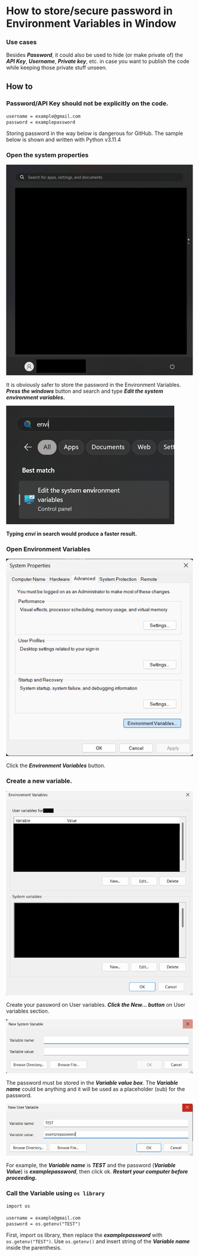 # **How to store/secure password in Environment Variables in Window**

### Use cases
Besides ***Password***, it could also be used to hide (or make private of) the ***API Key***, ***Username***, ***Private key***, etc. in case you want to publish the code while keeping those private stuff unseen.

## How to

### Password/API Key should not be explicitly on the code.
```Py
username = example@gmail.com
password = examplepassword
```
Storing password in the way below is dangerous for GitHub. The sample below is shown and written with Python v3.11.4

### Open the system properties

![alt text](images/image-2.png)

It is obviously safer to store the password in the Environment Variables. ***Press the windows*** button and search and type ***Edit the system environment variables*.**

![alt text](images/image-3.png)

**Typing *envi* in search would produce a faster result.**

### Open Environment Variables

![alt text](images/image-4.png)

Click the ***Environment Variables*** button.

### Create a new variable.

![alt test](images/image-5.png)

Create your password on User variables. ***Click the New... button*** on User variables section.

![alt text](images/image-6.png)

The password must be stored in the ***Variable value box***. The ***Variable name*** could be anything and it will be used as a placeholder (sub) for the password.

![alt text](images/image-7.png)

For example, the ***Variable name*** is ***TEST*** and the password (***Variable Value***) is ***examplepassword***, then click ok.
***Restart your computer before proceeding.***
### Call the Variable using `os library`
```Py
import os

username = example@gmail.com
password = os.getenv("TEST")
```
First, import os library, then replace the ***examplepassword*** with `os.getenv("TEST")`. Use `os.getenv()` and insert string of the ***Variable name*** inside the parenthesis.
